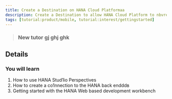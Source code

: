 ```yaml
---
title: Create a Destination on HANA Cloud Platformaa
description: Create a Destination to allow HANA Cloud Platform to nbvread/write data
tags: [tutorial:product/mobile, tutorial:interest/gettingstarted]
---
```


>### New tutor gj ghj ghk

## Details
### You will learn  
1. How to use HANA Stud1io Perspectives
2. How to create a co1nnection to the HANA back endddв
3. Getting started with the HANA Web based development workbench
